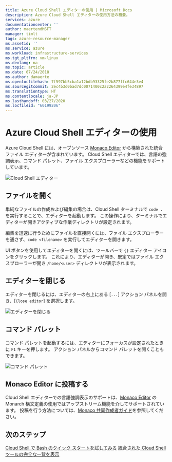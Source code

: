 ```yaml
---
title: Azure Cloud Shell エディターの使用 | Microsoft Docs
description: Azure Cloud Shell エディターの使用方法の概要。
services: azure
documentationcenter: ''
author: maertendMSFT
manager: timlt
tags: azure-resource-manager
ms.assetid: ''
ms.service: azure
ms.workload: infrastructure-services
ms.tgt_pltfrm: vm-linux
ms.devlang: na
ms.topic: article
ms.date: 07/24/2018
ms.author: damaerte
ms.openlocfilehash: 7f597bb5cba1a12bdb93325fe2b877ffc644e3e4
ms.sourcegitcommit: 2ec4b3d0bad7dc0071400c2a2264399e4fe34897
ms.translationtype: HT
ms.contentlocale: ja-JP
ms.lasthandoff: 03/27/2020
ms.locfileid: "60199206"
---
```

# <a name="using-the-azure-cloud-shell-editor"></a>Azure Cloud Shell エディターの使用

Azure Cloud Shell には、オープンソース [Monaco Editor](https://github.com/Microsoft/monaco-editor) から構築された統合ファイル エディターが含まれています。 Cloud Shell エディターでは、言語の強調表示、コマンド パレット、ファイル エクスプローラーなどの機能をサポートしています。

![Cloud Shell エディター](media/using-cloud-shell-editor/open-editor.png)

## <a name="opening-the-editor"></a>ファイルを開く

単純なファイルの作成および編集の場合は、Cloud Shell ターミナルで `code .` を実行することで、エディターを起動します。 この操作により、ターミナルでエディターが開きアクティブな作業ディレクトリが設定されます。

編集を迅速に行うためにファイルを直接開くには、ファイル エクスプローラーを通さず、`code <filename>` を実行してエディターを開きます。

UI ボタンを使用してエディターを開くには、ツールバーで `{}` エディター アイコンをクリックします。 これにより、エディターが開き、既定ではファイル エクスプローラーが開き `/home/<user>` ディレクトリが表示されます。

## <a name="closing-the-editor"></a>エディターを閉じる

エディターを閉じるには、エディターの右上にある [`...`] アクション パネルを開き、[`Close editor`] を選択します。

![エディターを閉じる](media/using-cloud-shell-editor/close-editor.png)

## <a name="command-palette"></a>コマンド パレット

コマンド パレットを起動するには、エディターにフォーカスが設定されたときに `F1` キーを押します。 アクション パネルからコマンド パレットを開くこともできます。

![コマンド パレット](media/using-cloud-shell-editor/cmd-palette.png)

## <a name="contributing-to-the-monaco-editor"></a>Monaco Editor に投稿する

Cloud Shell エディターでの言語強調表示のサポートは、[Monaco Editor](https://github.com/Microsoft/monaco-editor) の Monarch 構文定義の使用ではアップストリーム機能を介してサポートされています。 投稿を行う方法については、[Monaco 共同作成者ガイド](https://github.com/Microsoft/monaco-editor/blob/master/CONTRIBUTING.md)を参照してください。

## <a name="next-steps"></a>次のステップ
[Cloud Shell で Bash のクイック スタートを試してみる](quickstart.md)
[統合された Cloud Shell ツールの完全な一覧を表示](features.md)